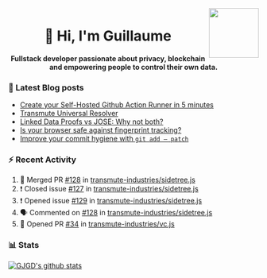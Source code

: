 <img align='right' src='https://user-images.githubusercontent.com/5713670/87202985-820dcb80-c2b6-11ea-9f56-7ec461c497c3.gif' width='100"'>

<h1 align="center">👋 Hi, I'm Guillaume</h1>
<h4 align="center">Fullstack developer passionate about privacy, blockchain and empowering people to control their own data.

### 📝 Latest Blog posts

<!-- BLOG-POST-LIST:START -->
- [Create your Self-Hosted Github Action Runner in 5 minutes](https://medium.com/@gjgd/create-your-self-hosted-github-action-runner-in-5-minutes-a9eff615edc4?source=rss-35e0d58bf235------2)
- [Transmute Universal Resolver](https://medium.com/transmute-techtalk/transmute-universal-resolver-b6c8509858f?source=rss-35e0d58bf235------2)
- [Linked Data Proofs vs JOSE: Why not both?](https://medium.com/transmute-techtalk/linked-data-proofs-vs-jose-why-not-both-1594393418cc?source=rss-35e0d58bf235------2)
- [Is your browser safe against fingerprint tracking?](https://medium.com/@gjgd/is-your-browser-safe-against-fingerprint-tracking-6126952b805b?source=rss-35e0d58bf235------2)
- [Improve your commit hygiene with `git add — patch`](https://medium.com/transmute-techtalk/improve-your-commit-hygiene-with-git-add-patch-3b7dd9c117c4?source=rss-35e0d58bf235------2)
<!-- BLOG-POST-LIST:END -->

### :zap: Recent Activity

<!--START_SECTION:activity-->
1. 🎉 Merged PR [#128](https://github.com/transmute-industries/sidetree.js/pull/128) in [transmute-industries/sidetree.js](https://github.com/transmute-industries/sidetree.js)
2. ❗️ Closed issue [#127](https://github.com/transmute-industries/sidetree.js/issues/127) in [transmute-industries/sidetree.js](https://github.com/transmute-industries/sidetree.js)
3. ❗️ Opened issue [#129](https://github.com/transmute-industries/sidetree.js/issues/129) in [transmute-industries/sidetree.js](https://github.com/transmute-industries/sidetree.js)
4. 🗣 Commented on [#128](https://github.com/transmute-industries/sidetree.js/issues/128) in [transmute-industries/sidetree.js](https://github.com/transmute-industries/sidetree.js)
5. 💪 Opened PR [#34](https://github.com/transmute-industries/vc.js/pull/34) in [transmute-industries/vc.js](https://github.com/transmute-industries/vc.js)
<!--END_SECTION:activity-->

### 📊 Stats

[![GJGD's github stats](https://github-readme-stats.vercel.app/api?username=gjgd&count_private=true&show_icons=true&custom_title=My%20Github%20Stats)](https://github.com/anuraghazra/github-readme-stats)
